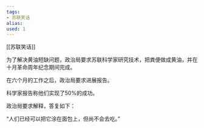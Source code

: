 ```yaml
---
tags: 
- 苏联笑话 
alias:
used: 1
---
```

[[苏联笑话]]

为了解决黄油短缺问题，政治局要求苏联科学家研究技术，把粪便做成黄油，并在十月革命周年纪念期间完成。

在六个月的工作之后，政治局要求进展报告。

科学家报告称他们实现了50%的成功。

政治局要求解释，答复如下： 

“人们已经可以把它涂在面包上，但尚不会去吃。” 

